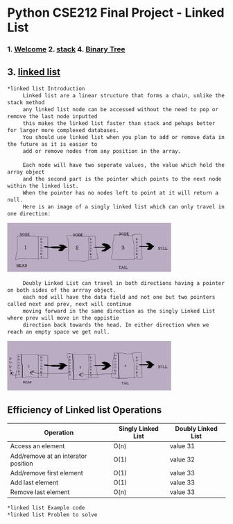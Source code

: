 <!--- 👋 Hi, I’m @moscarelloscott
- 👀 I’m interested in ...
- 🌱 I’m currently learning ...
- 💞️ I’m looking to collaborate on ...
- 📫 How to reach me ...


moscarelloscott/moscarelloscott is a ✨ special ✨ repository because its `README.md` (this file) appears on your GitHub profile.
You can click the Preview link to take a look at your changes.
--->
# Python CSE212 Final Project - Linked List

### 1. [Welcome](https://github.com/moscarelloscott/moscarelloscott/blob/main/CSE212.md) 2. [stack](https://github.com/moscarelloscott/moscarelloscott/blob/main/stack.md)  4. [Binary Tree](https://github.com/moscarelloscott/moscarelloscott/blob/main/binarytree.md)
    
## 3. [linked list](https://github.com/moscarelloscott/moscarelloscott/blob/main/linkedlist.md)
    *linked list Introduction
         Linked list are a linear structure that forms a chain, unlike the stack method 
         any linked list node can be accessed without the need to pop or remove the last node inputted
         this makes the linked list faster than stack and pehaps better for larger more complexed databases.
         You should use linked list when you plan to add or remove data in the future as it is easier to
         add or remove nodes from any position in the array.
         
         Each node will have two seperate values, the value which hold the array object 
         and the second part is the pointer which points to the next node within the linked list.
         When the pointer has no nodes left to point at it will return a null.
         Here is an image of a singly linked list which can only travel in one direction:
  <img src="images/LinkedList1.png" width="75%" height="25%">
  
         Doubly Linked List can travel in both directions having a pointer on both sides of the arrray object.
         each nod will have the data field and not one but two pointers called next and prev, next will continue
         moving forward in the same direction as the singly Linked List where prev will move in the oppistie 
         direction back towards the head. In either direction when we reach an empty space we get null.
   <img src="images/DoublyLinkedList.png" width="75%" height="25%">
  
 Efficiency of Linked list Operations
---------------------------------------------------------------------------
   
   Operation                        | Singly Linked List | Doubly Linked List
----------------------------------- | ------------------ | -----------------
Access an element                   | O(n)               | value 31
Add/remove at an interator position | O(1)               | value 32
Add/remove first element            | O(1)               | value 33
Add last element                    | O(1)               | value 33
Remove last element                 | O(n)               | value 33
  
    *linked list Example code
    *linked list Problem to solve



<!---[VIDEO](https://moscarelloscott.github.io/project/index.html)--->
